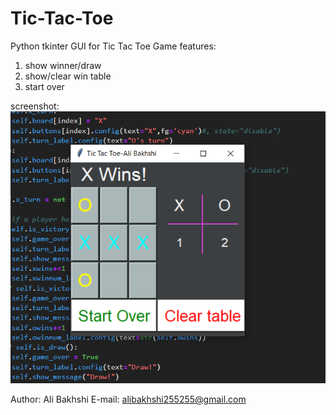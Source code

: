 # Tic-Tac-Toe
Python tkinter GUI for Tic Tac Toe Game
features:
1) show winner/draw
2) show/clear win table
3) start over

screenshot:
<img src='./TicTacToe.png'></img>

Author: Ali Bakhshi
E-mail: alibakhshi255255@gmail.com
